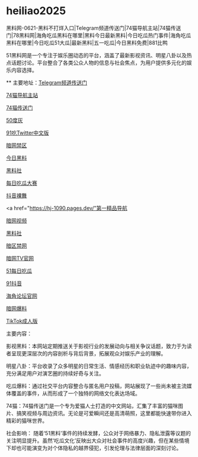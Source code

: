 # heiliao2025
黑料网-0621-黑料不打烊入口|Telegram频道传送门|74猫导航主站|74猫传送门|78黑料网|海角吃瓜黑料在哪里|黑料今日最新黑料|今日吃瓜热门事件|海角吃瓜黑料在哪里|今日吃瓜51大瓜|最新黑料|五一吃瓜|今日黑料免费|881比鸭

51黑料网是一个专注于娱乐圈动态的平台，涵盖了最新影视资讯、明星八卦以及热点话题讨论。平台整合了各类公众人物的信息与社会焦点，为用户提供多元化的娱乐内容选择。

** 主要地址：<a href="https://74mao.com/">Telegram频道传送门</a>

<a href="https://74mao.com/">74猫导航主站</a>

<a href="https://74mao.com/">74猫传送门</a>

<a href="https://50dh-01.pages.dev/">50度灰</a>

<a href="https://cg28-01.pages.dev/">91吃Twitter中文版</a>

<a href="https://cg40-9.pages.dev/">暗网禁区</a>

<a href="https://hl451.pages.dev/">今日黑料</a>

<a href="https://hls-45.pages.dev/">黑料社</a>

<a href="https://cg165.pages.dev/">每日吃瓜大赛</a>

<a href="https://dy9-08.pages.dev/">抖音裸舞</a>

<a href="https://hj-1090.pages.dev/"第一精品导航</a>

<a href="https://aw8-16.pages.dev/">暗网视频</a>

<a href="https://hl438.pages.dev/">黑料社</a>

<a href="https://aw5-10.pages.dev/">暗区禁网</a>

<a href="https://aw7-11.pages.dev/">暗网TV官网</a>

<a href="https://pi22.pages.dev/">51每日吃瓜</a>

<a href="https://dy7-12.pages.dev/">91抖音</a>

<a href="https://hj-1255.pages.dev/">海角论坛官网</a>

<a href="https://aw6-08.pages.dev/">暗网爆料</a>

<a href="https://cg01-1.pages.dev/">TikTok成人版</a>

主要内容：

影视黑料：本网站定期推送关于影视行业的发展动向与相关争议话题，致力于为读者呈现更深层次的内容剖析与背后背景，拓展观众对娱乐产业的理解。

明星八卦：平台收录了众多明星的日常生活、情感经历和职业轨迹中的趣味内容，充分满足用户对演艺圈的持续好奇与关注。

吃瓜爆料：通过社交平台内容整合与匿名用户投稿，网站展现了一些尚未被主流媒体覆盖的事件，从而形成了一个独特的网络文化表达场域。

74猫：74猫传送门是一个专为爱猫人士打造的中文网站，汇集了丰富的猫咪图片、搞笑视频与周边资讯。无论是可爱瞬间还是高清萌照，这里都能快速带你进入精彩的猫咪世界。

社会影响：
随着‘51黑料’事件的持续发酵，公众对于网络暴力、隐私泄露等议题的关注明显提升。虽然‘吃瓜文化’反映出大众对社会事件的高度兴趣，但在某些情境下却也可能演变为对个体隐私的越界侵犯，引发伦理与法律层面的深刻讨论。
